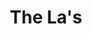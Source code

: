 ---
title: "The La's"
summary: "English indie rock band formed in 1984 in Liverpool around the core duo Lee Mavers and John Power ."
image: "the-la-s.jpg"
apple_music_artist_url: "https://music.apple.com/gb/artist/the-las/343575"
---